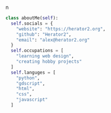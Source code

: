 n
<!--
**Herator2/Herator2** is a ✨ _special_ ✨ repository because its `README.md` (this file) appears on your GitHub profile.
-->

``` python
class aboutMe(self):
  self.socials = {
    "website": "https://herator2.org",
    "github": "Herator2",
    "email": "alex@herator2.org"
  }
  self.occupations = [
    "learning web design",
    "creating hobby projects"
  ]
  self.languges = [
    "python",
    "gdscript",
    "html",
    "css",
    "javascript"
  ]
```

